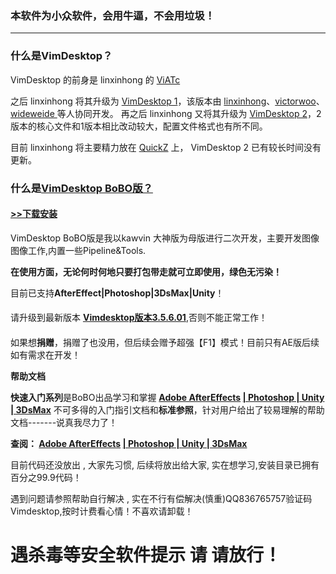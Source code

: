 ### 本软件为小众软件，会用牛逼，不会用垃圾！
____________________________________________________
### **什么是VimDesktop？**
VimDesktop 的前身是 linxinhong 的 [ViATc
]([https://github.com/linxinhong/ViATc)

之后 linxinhong 将其升级为 [VimDesktop 1](https://github.com/victorwoo/vimdesktop)，该版本由 [linxinhong](linxinh)、[victorwoo](https://github.com/victorwoo)、[wideweide ](https://github.com/wideweide)等人协同开发。
再之后 linxinhong 又将其升级为 [VimDesktop 2](http://git.oschina.net/linxinhong/VimDesktop)，2版本的核心文件和1版本相比改动较大，配置文件格式也有所不同。

目前 linxinhong 将主要精力放在 [QuickZ](http://git.oschina.net/linxinhong/QuickZ) 上， VimDesktop 2 已有较长时间没有更新。
### **什么是[VimDesktop BoBO版？](https://github.com/BoBOVFX/Vimdesktop_BoBO/releases)**
#### **[>>下载安装](https://github.com/BoBOVFX/Vimdesktop_BoBO/releases)**
VimDesktop BoBO版是我以kawvin 大神版为母版进行二次开发，主要开发图像图像工作,内置一些Pipeline&Tools.

**在使用方面，无论何时何地只要打包带走就可立即使用，绿色无污染！**

目前已支持**AfterEffect|Photoshop|3DsMax|Unity**！

####
请升级到最新版本 **[Vimdesktop版本3.5.6.01](https://github.com/BoBOVFX/Vimdesktop_BoBO/releases)**,否则不能正常工作！
####
如果想**捐赠**，捐赠了也没用，但后续会赠予超强【F1】模式！目前只有AE版后续如有需求在开发！

**帮助文档**

**快速入门系列**是BoBO出品学习和掌握 **[Adobe AfterEffects](https://github.com/victorwoo/vimdesktop) [| Photoshop | Unity | 3DsMax](https://www.kancloud.cn/funbobosky/vim_unity)** 不可多得的入门指引文档和**标准参照**，针对用户给出了较易理解的帮助文档-------说真我尽力了！


**查阅： [Adobe AfterEffects](https://github.com/victorwoo/vimdesktop) [| Photoshop | Unity | 3DsMax](https://www.kancloud.cn/funbobosky/vim_unity)**

目前代码还没放出 , 大家先习惯, 后续将放出给大家, 实在想学习,安装目录已拥有百分之99.9代码！

遇到问题请参照帮助自行解决 , 实在不行有偿解决(慎重)QQ836765757验证码Vimdesktop,按时计费看心情！不喜欢请卸载！

# 遇杀毒等安全软件提示 请 请放行！